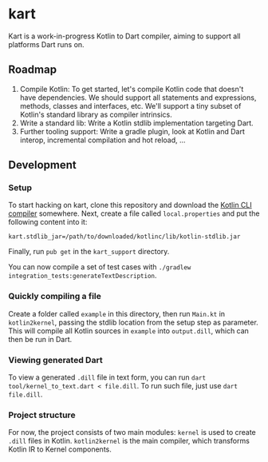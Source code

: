 # kart

Kart is a work-in-progress Kotlin to Dart compiler, aiming to support all platforms Dart runs on.

## Roadmap

1. Compile Kotlin: To get started, let's compile Kotlin code that doesn't have dependencies.
   We should support all statements and expressions, methods, classes and interfaces, etc.
   We'll support a tiny subset of Kotlin's standard library as compiler intrinsics.
2. Write a standard lib: Write a Kotlin stdlib implementation targeting Dart.
3. Further tooling support: Write a gradle plugin, look at Kotlin and Dart interop, incremental
compilation and hot reload, ...

## Development

### Setup

To start hacking on kart, clone this repository and download the [Kotlin CLI compiler](https://kotlinlang.org/docs/tutorials/command-line.html)
somewhere. Next, create a file called `local.properties` and put the following content into it:
```properties
kart.stdlib_jar=/path/to/downloaded/kotlinc/lib/kotlin-stdlib.jar
```

Finally, run `pub get` in the `kart_support` directory.

You can now compile a set of test cases with `./gradlew integration_tests:generateTextDescription`.

### Quickly compiling a file

Create a folder called `example` in this directory, then run `Main.kt` in `kotlin2kernel`, passing
the stdlib location from the setup step as parameter. This will compile all Kotlin sources in
`example` into `output.dill`, which can then be run in Dart.

### Viewing generated Dart

To view a generated `.dill` file in text form, you can run `dart tool/kernel_to_text.dart < file.dill`.
To run such file, just use `dart file.dill`.

### Project structure

For now, the project consists of two main modules: `kernel` is used to create `.dill` files in Kotlin.
`kotlin2kernel` is the main compiler, which transforms Kotlin IR to Kernel components.